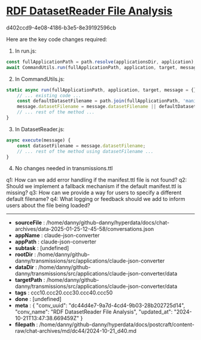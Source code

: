 # [RDF DatasetReader File Analysis](https://claude.ai/chat/dc44d4e7-9a7d-4cd4-9b03-28b202725d14)

d402ccd9-4e08-4186-b3e5-8e39192596cb

 Here are the key code changes required:

1. In run.js:
```javascript
const fullApplicationPath = path.resolve(applicationsDir, application);
await CommandUtils.run(fullApplicationPath, application, target, message);
```

2. In CommandUtils.js:
```javascript
static async run(fullApplicationPath, application, target, message = {}) {
    // ... existing code ...
    const defaultDatasetFilename = path.join(fullApplicationPath, 'manifest.ttl');
    message.datasetFilename = message.datasetFilename || defaultDatasetFilename;
    // ... rest of the method ...
}
```

3. In DatasetReader.js:
```javascript
async execute(message) {
    const datasetFilename = message.datasetFilename;
    // ... rest of the method using datasetFilename ...
}
```

4. No changes needed in transmissions.ttl

q1: How can we add error handling if the manifest.ttl file is not found?
q2: Should we implement a fallback mechanism if the default manifest.ttl is missing?
q3: How can we provide a way for users to specify a different default filename?
q4: What logging or feedback should we add to inform users about the file being loaded?

---

* **sourceFile** : /home/danny/github-danny/hyperdata/docs/chat-archives/data-2025-01-25-12-45-58/conversations.json
* **appName** : claude-json-converter
* **appPath** : claude-json-converter
* **subtask** : [undefined]
* **rootDir** : /home/danny/github-danny/transmissions/src/applications/claude-json-converter
* **dataDir** : /home/danny/github-danny/transmissions/src/applications/claude-json-converter/data
* **targetPath** : /home/danny/github-danny/transmissions/src/applications/claude-json-converter/data
* **tags** : ccc10.ccc20.ccc30.ccc40.ccc50
* **done** : [undefined]
* **meta** : {
  "conv_uuid": "dc44d4e7-9a7d-4cd4-9b03-28b202725d14",
  "conv_name": "RDF DatasetReader File Analysis",
  "updated_at": "2024-10-21T13:47:38.669459Z"
}
* **filepath** : /home/danny/github-danny/hyperdata/docs/postcraft/content-raw/chat-archives/md/dc44/2024-10-21_d40.md